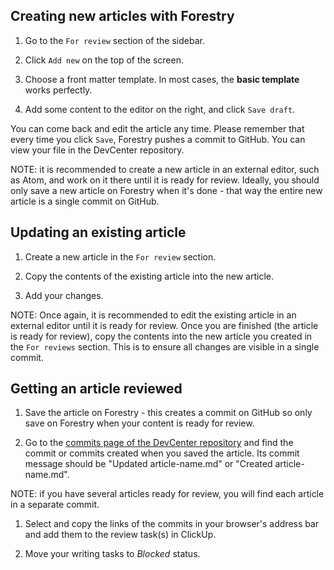 ## Creating new articles with Forestry

1. Go to the `For review` section of the sidebar.

1. Click `Add new` on the top of the screen.

1. Choose a front matter template. In most cases, the __basic template__ works perfectly.

1. Add some content to the editor on the right, and click `Save draft`.

You can come back and edit the article any time. Please remember that every time you click `Save`, Forestry pushes a commit to GitHub. You can view your file in the DevCenter repository.

NOTE: it is recommended to create a new article in an external editor, such as Atom, and work on it there until it is ready for review. Ideally, you should only save a new article on Forestry when it's done - that way the entire new article is a single commit on GitHub.

## Updating an existing article

1. Create a new article in the `For review` section.

1. Copy the contents of the existing article into the new article.

1. Add your changes.

NOTE: Once again, it is recommended to edit the existing article in an external editor until it is ready for review. Once you are finished (the article is ready for review), copy the contents into the new article you created in the `For reviews` section. This is to ensure all changes are visible in a single commit.

## Getting an article reviewed

1. Save the article on Forestry - this creates a commit on GitHub so only save on Forestry when your content is ready for review.

1. Go to the [commits page of the DevCenter repository](https://github.com/bitrise-io/devcenter/commits/master) and find the commit or commits created when you saved the article. Its commit message should be "Updated article-name.md" or "Created article-name.md".

  NOTE: if you have several articles ready for review, you will find each article in a separate commit.

1. Select and copy the links of the commits in your browser's address bar and add them to the review task(s) in ClickUp.

1. Move your writing tasks to _Blocked_ status. 
